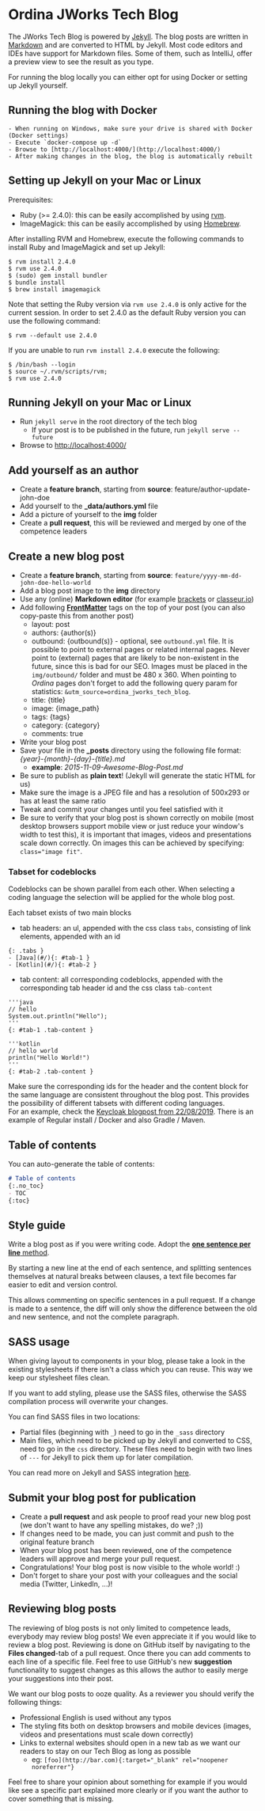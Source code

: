 # Ordina JWorks Tech Blog

The JWorks Tech Blog is powered by [Jekyll](https://jekyllrb.com).
The blog posts are written in [Markdown](https://github.com/adam-p/markdown-here/wiki/Markdown-Cheatsheet) and are converted to HTML by Jekyll.
Most code editors and IDEs have support for Markdown files.
Some of them, such as IntelliJ, offer a preview view to see the result as you type.

For running the blog locally you can either opt for using Docker or setting up Jekyll yourself.

## Running the blog with Docker

    - When running on Windows, make sure your drive is shared with Docker (Docker settings)
    - Execute `docker-compose up -d`
    - Browse to [http://localhost:4000/](http://localhost:4000/)
    - After making changes in the blog, the blog is automatically rebuilt

## Setting up Jekyll on your Mac or Linux

Prerequisites: 
- Ruby (>= 2.4.0): this can be easily accomplished by using [rvm](https://rvm.io).
- ImageMagick: this can be easily accomplished by using [Homebrew](https://brew.sh/).

After installing RVM and Homebrew, execute the following commands to install Ruby and ImageMagick and set up Jekyll:

    $ rvm install 2.4.0
    $ rvm use 2.4.0
    $ (sudo) gem install bundler
    $ bundle install
    $ brew install imagemagick

Note that setting the Ruby version via `rvm use 2.4.0` is only active for the current session.
In order to set 2.4.0 as the default Ruby version you can use the following command:

    $ rvm --default use 2.4.0
    
If you are unable to run `rvm install 2.4.0` execute the following:

    $ /bin/bash --login 
    $ source ~/.rvm/scripts/rvm; 
    $ rvm use 2.4.0

## Running Jekyll on your Mac or Linux
- Run `jekyll serve` in the root directory of the tech blog
    - If your post is to be published in the future, run `jekyll serve --future`
- Browse to [http://localhost:4000/](http://localhost:4000/)

## Add yourself as an author
- Create a **feature branch**, starting from **source**: feature/author-update-john-doe
- Add yourself to the **_data/authors.yml** file
- Add a picture of yourself to the **img** folder
- Create a **pull request**, this will be reviewed and merged by one of the competence leaders

## Create a new blog post
- Create a **feature branch**, starting from **source**: `feature/yyyy-mm-dd-john-doe-hello-world`
- Add a blog post image to the **img** directory
- Use any (online) **Markdown editor** (for example [brackets](http://brackets.io) or [classeur.io](http://classeur.io))
- Add following [**FrontMatter**](http://jekyllrb.com/docs/frontmatter/) tags on the top of your post (you can also copy-paste this from another post)
    - layout: post
    - authors: {author(s)}
    - outbound: {outbound(s)} - optional, see `outbound.yml` file. It is possible to point to external pages or related internal pages. Never point to (external) pages that are likely to be non-existent in the future, since this is bad for our SEO. Images must be placed in the `img/outbound/` folder and must be 480 x 360. When pointing to *Ordina* pages don't forget to add the following query param for statistics: `&utm_source=ordina_jworks_tech_blog`.
    - title: {title}
    - image: {image_path}
    - tags: {tags}
    - category: {category}
    - comments: true
- Write your blog post
- Save your file in the **_posts** directory using the following file format: *{year}-{month}-{day}-{title}.md*
	- **example**: *2015-11-09-Awesome-Blog-Post.md*
- Be sure to publish as **plain text**! (Jekyll will generate the static HTML for us)
- Make sure the image is a JPEG file and has a resolution of 500x293 or has at least the same ratio
- Tweak and commit your changes until you feel satisfied with it
- Be sure to verify that your blog post is shown correctly on mobile (most desktop browsers support mobile view or just reduce your window's width to test this), it is important that images, videos and presentations scale down correctly. 
On images this can be achieved by specifying: `class="image fit"`.

### Tabset for codeblocks

Codeblocks can be shown parallel from each other. When selecting a coding language the selection will be applied for the whole blog post.

Each tabset exists of two main blocks
- tab headers: an ul, appended with the css class `tabs`, consisting of link elements, appended with an id 

```
{: .tabs } 
- [Java](#/){: #tab-1 }
- [Kotlin](#/){: #tab-2 }
```  
  
- tab content: all corresponding codeblocks, appended with the corresponding tab header id and the css class `tab-content`
 
```
'''java
// hello
System.out.println("Hello");
'''
{: #tab-1 .tab-content }

'''kotlin
// hello world
println("Hello World!")
'''
{: #tab-2 .tab-content }
```

Make sure the corresponding ids for the header and the content block for the same language are consistent throughout the blog post.
This provides the possibility of different tabsets with different coding languages.  
For an example, check the [Keycloak blogpost from 22/08/2019](_posts/2019-08-22-Securing-Web-Applications-With-Keycloak.md). 
There is an example of Regular install / Docker and also Gradle / Maven.

## Table of contents

You can auto-generate the table of contents:

```md
# Table of contents
{:.no_toc}
- TOC
{:toc}
```
  
## Style guide

Write a blog post as if you were writing code.
Adopt the [**one sentence per line** method](https://raw.githubusercontent.com/brandon-rhodes/blog/master/texts/brandon/2012/one-sentence-per-line.rst).

By starting a new line at the end of each sentence,
and splitting sentences themselves at natural breaks between clauses,
a text file becomes far easier to edit and version control.

This allows commenting on specific sentences in a pull request.
If a change is made to a sentence,
the diff will only show the difference between the old and new sentence,
and not the complete paragraph.

## SASS usage

When giving layout to components in your blog,
please take a look in the existing stylesheets if there isn't a class which you can reuse.
This way we keep our stylesheet files clean.

If you want to add styling,
please use the SASS files,
otherwise the SASS compilation process will overwrite your changes.

You can find SASS files in two locations:

- Partial files (beginning with `_`) need to go in the `_sass` directory
- Main files,
which need to be picked up by Jekyll and converted to CSS,
need to go in the `css` directory.
These files need to begin with two lines of `---` for Jekyll to pick them up for later compilation.

You can read more on Jekyll and SASS integration [here](https://jekyllrb.com/docs/assets/).

## Submit your blog post for publication
- Create a **pull request** and ask people to proof read your new blog post (we don't want to have any spelling mistakes, do we? ;))
- If changes need to be made, you can just commit and push to the original feature branch
- When your blog post has been reviewed, one of the competence leaders will approve and merge your pull request.
- Congratulations! Your blog post is now visible to the whole world! :)
- Don't forget to share your post with your colleagues and the social media (Twitter, LinkedIn, ...)!

## Reviewing blog posts
The reviewing of blog posts is not only limited to competence leads, everybody may review blog posts!
We even appreciate it if you would like to review a blog post.
Reviewing is done on GitHub itself by navigating to the **Files changed**-tab of a pull request.
Once there you can add comments to each line of a specific file.
Feel free to use GitHub's new **suggestion** functionality to suggest changes as this allows the author to easily merge your suggestions into their post.

We want our blog posts to ooze quality.
As a reviewer you should verify the following things:
- Professional English is used without any typos
- The styling fits both on desktop browsers and mobile devices (images, videos and presentations must scale down correctly)
- Links to external websites should open in a new tab as we want our readers to stay on our Tech Blog as long as possible
    - eg: `[foo](http://bar.com){:target="_blank" rel="noopener noreferrer"}`

Feel free to share your opinion about something for example if you would like see a specific part explained more clearly or if you want the author to cover something that is missing.
